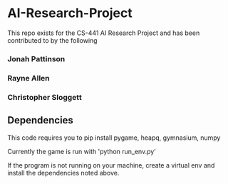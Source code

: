 # AI-Research-Project
This repo exists for the CS-441 AI Research Project and has been contributed to by the following
### Jonah Pattinson
### Rayne Allen
### Christopher Sloggett

## Dependencies
This code requires you to pip install pygame, heapq, gymnasium, numpy

Currently the game is run with 'python run_env.py'

If the program is not running on your machine, create a virtual env and 
install the dependencies noted above. 
